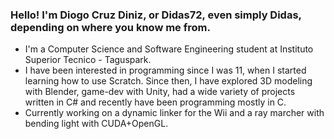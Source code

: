 ### Hello! I'm Diogo Cruz Diniz, or Didas72, even simply Didas, depending on where you know me from.

- I'm a Computer Science and Software Engineering student at Instituto Superior Tecnico - Taguspark.
- I have been interested in programming since I was 11, when I started learning how to use Scratch. Since then, I have explored 3D modeling with Blender, game-dev with Unity, had a wide variety of projects written in C# and recently have been programming mostly in C.  
- Currently working on a dynamic linker for the Wii and a ray marcher with bending light with CUDA+OpenGL.
